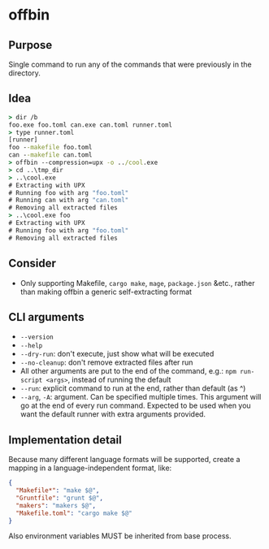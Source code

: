 offbin
======

## Purpose
Single command to run any of the commands that were previously in the directory.

## Idea
```cmd
> dir /b
foo.exe foo.toml can.exe can.toml runner.toml
> type runner.toml
[runner]
foo --makefile foo.toml
can --makefile can.toml
> offbin --compression=upx -o ../cool.exe
> cd ..\tmp_dir
> ..\cool.exe
# Extracting with UPX
# Running foo with arg "foo.toml"
# Running can with arg "can.toml"
# Removing all extracted files
> ..\cool.exe foo
# Extracting with UPX
# Running foo with arg "foo.toml"
# Removing all extracted files
```

## Consider
- Only supporting Makefile, `cargo make`, `mage`, `package.json` &etc., rather than making offbin a generic self-extracting format

## CLI arguments

 - `--version`
 - `--help`
 - `--dry-run`: don't execute, just show what will be executed
 - `--no-cleanup`: don't remove extracted files after run
 - All other arguments are put to the end of the command, e.g.: `npm run-script <args>`, instead of running the default
 - `--run`: explicit command to run at the end, rather than default (as ^)
 - `--arg`, `-A`: argument. Can be specified multiple times. This argument will go at the end of every run command. Expected to be used when you want the default runner with extra arguments provided.
 
## Implementation detail
 
Because many different language formats will be supported, create a mapping in a language-independent format, like:
```json
{
  "Makefile*": "make $@",
  "Gruntfile": "grunt $@",
  "makers": "makers $@",
  "Makefile.toml": "cargo make $@"
}
```

Also environment variables MUST be inherited from base process.
